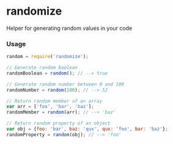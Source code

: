 # randomize

Helper for generating random values in your code

### Usage

```javascript
random = require('randomize');

// Generate random boolean
randomBoolean = random(); // --> true

// Generate random number between 0 and 100
randomNumber = random(100); // --> 52

// Return random member of an array
var arr = ['foo', 'bar', 'baz'];
randomMember = random(arr); // --> 'baz'

// Return random property of an object
var obj = {foo: 'bar', baz: 'qux', qux: 'foo', bar: 'baz'};
randomProperty = random(obj); // --> 'foo'
```

